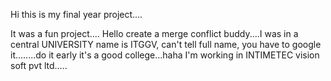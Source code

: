 Hi this is my final year project....

It was a fun project....
Hello create a merge conflict buddy....I was in a central UNIVERSITY name is ITGGV, can't tell full name, you have to google it........do it early it's a good college...haha
I'm working in INTIMETEC vision soft pvt ltd.....
